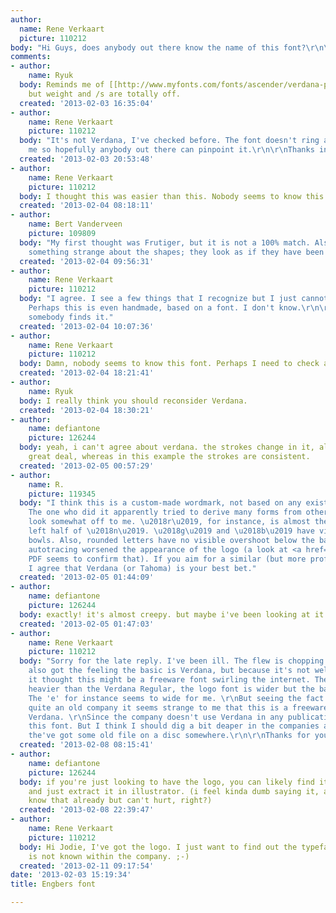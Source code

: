 ```yaml
---
author:
  name: Rene Verkaart
  picture: 110212
body: "Hi Guys, does anybody out there know the name of this font?\r\n\r\nhttp://typophile.com/files/Logo_engbers.jpg\r\n\r\nThx.\r\n\xAEen\xE9"
comments:
- author:
    name: Ryuk
  body: Reminds me of [[http://www.myfonts.com/fonts/ascender/verdana-pro/|Verdana]]
    but weight and /s are totally off.
  created: '2013-02-03 16:35:04'
- author:
    name: Rene Verkaart
    picture: 110212
  body: "It's not Verdana, I've checked before. The font doesn't ring any bell to
    me so hopefully anybody out there can pinpoint it.\r\n\r\nThanks in advance."
  created: '2013-02-03 20:53:48'
- author:
    name: Rene Verkaart
    picture: 110212
  body: I thought this was easier than this. Nobody seems to know this font!
  created: '2013-02-04 08:18:11'
- author:
    name: Bert Vanderveen
    picture: 109809
  body: "My first thought was Frutiger, but it is not a 100% match. Also, there is
    something strange about the shapes; they look as if they have been auto-traced\u2026"
  created: '2013-02-04 09:56:31'
- author:
    name: Rene Verkaart
    picture: 110212
  body: "I agree. I see a few things that I recognize but I just cannot find the font.
    Perhaps this is even handmade, based on a font. I don't know.\r\n\r\nHopefully
    somebody finds it."
  created: '2013-02-04 10:07:36'
- author:
    name: Rene Verkaart
    picture: 110212
  body: Damn, nobody seems to know this font. Perhaps I need to check another forum?  ;-))
  created: '2013-02-04 18:21:41'
- author:
    name: Ryuk
  body: I really think you should reconsider Verdana.
  created: '2013-02-04 18:30:21'
- author:
    name: defiantone
    picture: 126244
  body: yeah, i can't agree about verdana. the strokes change in it, albeit not a
    great deal, whereas in this example the strokes are consistent.
  created: '2013-02-05 00:57:29'
- author:
    name: R.
    picture: 119345
  body: "I think this is a custom-made wordmark, not based on any existing typeface.
    The one who did it apparently tried to derive many forms from others. The results
    look somewhat off to me. \u2018r\u2019, for instance, is almost the same as the
    left half of \u2018n\u2019. \u2018g\u2019 and \u2018b\u2019 have virtually identical
    bowls. Also, rounded letters have no visible overshoot below the baseline. Maybe
    autotracing worsened the appearance of the logo (a look at <a href=\"http://www.engbers.de/uploads/pdf/Mediengestalter_HP_engbers.pdf\">this</a>
    PDF seems to confirm that). If you aim for a similar (but more professional) look,
    I agree that Verdana (or Tahoma) is your best bet."
  created: '2013-02-05 01:44:09'
- author:
    name: defiantone
    picture: 126244
  body: exactly! it's almost creepy. but maybe i've been looking at it too long.
  created: '2013-02-05 01:47:03'
- author:
    name: Rene Verkaart
    picture: 110212
  body: "Sorry for the late reply. I've been ill. The flew is chopping away on Holland.\r\n\r\nI've
    also got the feeling the basic is Verdana, but because it's not well executed
    it thought this might be a freeware font swirling the internet. The weight seems
    heavier than the Verdana Regular, the logo font is wider but the balance is off.
    The 'e' for instance seems to wide for me. \r\nBut seeing the fact that this is
    quite an old company it seems strange to me that this is a freeware font or even
    Verdana. \r\nSince the company doesn't use Verdana in any publication I skipped
    this font. But I think I should dig a bit deaper in the companies archive. Perhaps
    the've got some old file on a disc somewhere.\r\n\r\nThanks for your help!"
  created: '2013-02-08 08:15:41'
- author:
    name: defiantone
    picture: 126244
  body: if you're just looking to have the logo, you can likely find it in a pdf somewhere
    and just extract it in illustrator. (i feel kinda dumb saying it, as you probably
    know that already but can't hurt, right?)
  created: '2013-02-08 22:39:47'
- author:
    name: Rene Verkaart
    picture: 110212
  body: Hi Jodie, I've got the logo. I just want to find out the typeface since this
    is not known within the company. ;-)
  created: '2013-02-11 09:17:54'
date: '2013-02-03 15:19:34'
title: Engbers font

---
```

